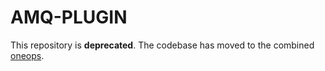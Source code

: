 # AMQ-PLUGIN

This repository is __deprecated__. The codebase has moved to the combined [oneops](https://github.com/oneops/oneops).
